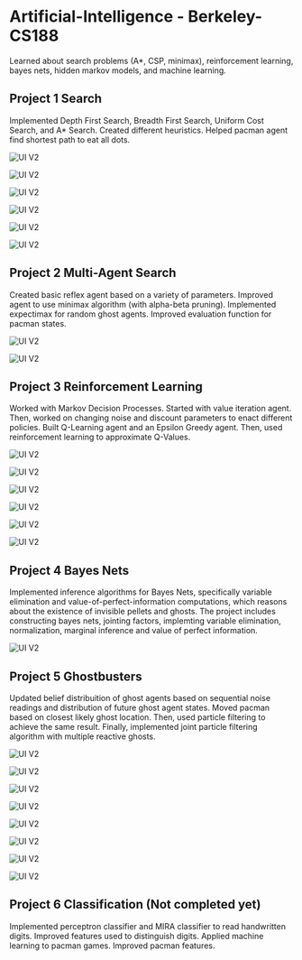 # Artificial-Intelligence - Berkeley-CS188

Learned about search problems (A*, CSP, minimax), reinforcement learning, bayes nets, hidden markov models, and machine learning.


## Project 1 Search

Implemented Depth First Search, Breadth First Search, Uniform Cost Search, and A* Search. Created different heuristics. Helped pacman agent find shortest path to eat all dots.

![UI V2](https://github.com/szzxljr/CS188_Course_Projects/blob/master/Photos/Project1/P1.png)

![UI V2](https://github.com/szzxljr/CS188_Course_Projects/blob/master/Photos/Project1/P2.png)

![UI V2](https://github.com/szzxljr/CS188_Course_Projects/blob/master/Photos/Project1/P3.png)

![UI V2](https://github.com/szzxljr/CS188_Course_Projects/blob/master/Photos/Project1/P4.png)

![UI V2](https://github.com/szzxljr/CS188_Course_Projects/blob/master/Photos/Project1/P5.png)

![UI V2](https://github.com/szzxljr/CS188_Course_Projects/blob/master/Photos/Project1/P6.png)

## Project 2 Multi-Agent Search

Created basic reflex agent based on a variety of parameters. Improved agent to use minimax algorithm (with alpha-beta pruning). Implemented expectimax for random ghost agents. Improved evaluation function for pacman states.

![UI V2](https://github.com/szzxljr/CS188_Course_Projects/blob/master/Photos/Project2/P1.png)

![UI V2](https://github.com/szzxljr/CS188_Course_Projects/blob/master/Photos/Project2/P2.png)

## Project 3 Reinforcement Learning

Worked with Markov Decision Processes. Started with value iteration agent. Then, worked on changing noise and discount parameters to enact different policies. Built Q-Learning agent and an Epsilon Greedy agent. Then, used reinforcement learning to approximate Q-Values.

![UI V2](https://github.com/szzxljr/CS188_Course_Projects/blob/master/Photos/Project3/P1.png)

![UI V2](https://github.com/szzxljr/CS188_Course_Projects/blob/master/Photos/Project3/P2.png)

![UI V2](https://github.com/szzxljr/CS188_Course_Projects/blob/master/Photos/Project3/P3.png)

![UI V2](https://github.com/szzxljr/CS188_Course_Projects/blob/master/Photos/Project3/P4.png)

![UI V2](https://github.com/szzxljr/CS188_Course_Projects/blob/master/Photos/Project3/P5.png)

![UI V2](https://github.com/szzxljr/CS188_Course_Projects/blob/master/Photos/Project3/P6.png)

## Project 4 Bayes Nets
Implemented inference algorithms for Bayes Nets, specifically variable elimination and value-of-perfect-information computations, which reasons about the existence of invisible pellets and ghosts. The project includes constructing bayes nets, jointing factors, implemting variable elimination, normalization, marginal inference and value of perfect information.

![UI V2](https://github.com/szzxljr/CS188_Course_Projects/blob/master/Photos/Project4/P1.png)


## Project 5 Ghostbusters

Updated belief distribuition of ghost agents based on sequential noise readings and distribution of future ghost agent states. Moved pacman based on closest likely ghost location. Then, used particle filtering to achieve the same result. Finally, implemented joint particle filtering algorithm with multiple reactive ghosts.

![UI V2](https://github.com/szzxljr/CS188_Course_Projects/blob/master/Photos/Project5/P1.png)

![UI V2](https://github.com/szzxljr/CS188_Course_Projects/blob/master/Photos/Project5/P2.png)

![UI V2](https://github.com/szzxljr/CS188_Course_Projects/blob/master/Photos/Project5/P3.png)

![UI V2](https://github.com/szzxljr/CS188_Course_Projects/blob/master/Photos/Project5/P4.png)

![UI V2](https://github.com/szzxljr/CS188_Course_Projects/blob/master/Photos/Project5/P5.png)

![UI V2](https://github.com/szzxljr/CS188_Course_Projects/blob/master/Photos/Project5/P6.png)

![UI V2](https://github.com/szzxljr/CS188_Course_Projects/blob/master/Photos/Project5/P7.png)

![UI V2](https://github.com/szzxljr/CS188_Course_Projects/blob/master/Photos/Project5/P8.png)

## Project 6 Classification (Not completed yet)

Implemented perceptron classifier and MIRA classifier to read handwritten digits. Improved features used to distinguish digits. Applied machine learning to pacman games. Improved pacman features.


